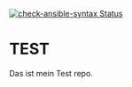 [![check-ansible-syntax Status](https://github.com/florian-hild-1/Test01/actions/workflows/check-ansible-syntax.yml/badge.svg?event=push)](https://github.com/florian-hild-1/Test01/actions/workflows/check-ansible-syntax.yml)

TEST
=========
Das ist mein Test repo.
